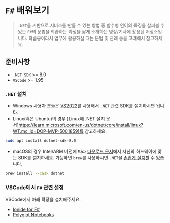 # `F#` 배워보기

> `.NET`을 기반으로 서비스를 만들 수 있는 방법 중 함수형 언어의 특징을 살펴볼 수 있는 `F#`의 문법을 학습하는 과정을 짧게 소개하는 영상/기사에 활용된 저장소입니다. 학습용이라서 업무에 활용하실 때는 문법 및 관례 등을 고려해서 참고하세요.

## 준비사항

- `.NET SDK` >= 8.0
- `VSCode` >= 1.95

### `.NET` 설치

- Windows 사용자 분들은 [VS2022](https://visualstudio.microsoft.com/vs/)를 사용해서 `.NET` 관련 SDK를 설치하시면 됩니다.
- Linux(혹은 Ubuntu)의 경우 [Linux에 .NET 설치 문서]<https://learn.microsoft.com/en-us/dotnet/core/install/linux?WT.mc_id=DOP-MVP-5001859)를> 참고하세요.

```bash
sudo apt install dotnet-sdk-8.0
```

- macOS의 경우 Intel/ARM 버전에 따라 [다운로드 문서](https://dotnet.microsoft.com/ko-kr/download/dotnet/8.0?WT.mc_id=DOP-MVP-5001859)에서 자신의 하드웨어에 맞는 SDK를 설치하세요. 가능하면 `brew`를 사용하시면 `.NET`을 [손쉽게 설치](https://formulae.brew.sh/cask/dotnet)할 수 있습니다.

```bash
brew install --cask dotnet
```

### VSCode에서 `F#` 관련 설정

VSCode에서 아래 확장을 설치해주세요.

- [Ionide for F#](http://ionide.io/)
- [Polyglot Notebooks](https://github.com/dotnet/interactive)
